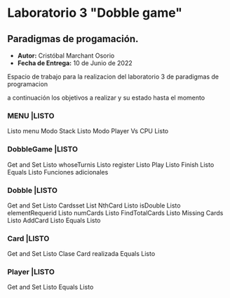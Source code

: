 # Laboratorio 3 "Dobble game"
## Paradigmas de progamación.
* **Autor:** Cristóbal Marchant Osorio
* **Fecha de Entrega:** 10 de Junio de 2022


Espacio de trabajo para la realizacion del laboratorio 3 de paradigmas de programacion 


a continuación los objetivos a realizar y su estado hasta el momento

### MENU              |LISTO
Listo menu
Modo Stack Listo
Modo Player Vs CPU Listo

### DobbleGame        |LISTO
Get and Set Listo
whoseTurnis Listo
register Listo
Play Listo
Finish Listo
Equals Listo
Funciones adicionales

### Dobble            |LISTO
Get and Set Listo
Cardsset List
NthCard Listo
isDouble Listo
elementRequerid Listo
numCards Listo
FindTotalCards Listo
Missing Cards Listo
AddCard Listo
Equals Listo

### Card              |LISTO
Get and Set Listo
Clase Card realizada
Equals Listo

### Player            |LISTO
Get and Set Listo
Equals Listo